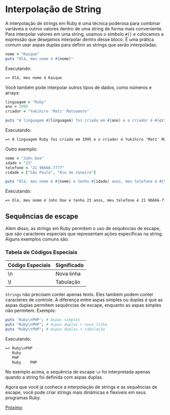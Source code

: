 # Interpolação de String

A interpolação de strings em Ruby é uma técnica poderosa para combinar variáveis e outros valores dentro de uma string de forma mais conveniente. Para interpolar valores em uma string, usamos o símbolo `#{}` e colocamos a expressão que desejamos interpolar dentro desse bloco. É uma prática comum usar aspas duplas para definir as strings que serão interpoladas.

```ruby
nome = "Kaique"
puts "Olá, meu nome é #{nome}"
```

Executando:

```txt
=> Olá, meu nome é Kaique
```

Você também pode interpolar outros tipos de dados, como números e arrays:

```ruby
linguagem = "Ruby"
ano = 1995
criador = "Yukihiro 'Matz' Matsumoto"

puts "A linguagem #{linguagem} foi criada em #{ano} e o criador é #{criador}"
```

Executando:

```txt
=> A linguagem Ruby foi criada em 1995 e o criador é Yukihiro 'Matz' Matsumoto
```

Outro exemplo:

```ruby
nome = "John Doe"
idade = "23"
telefone = "21 96666-7777"
cidade = ["São Paulo", "Rio de Janeiro"]

puts "Olá, meu nome é #{nome} e tenho #{idade} anos, meu telefone é #{telefone} e moro em #{cidade[0]} e no #{cidade[1]}"
```

Executando:

```txt
=> Olá, meu nome é John Doe e tenho 23 anos, meu telefone é 21 96666-7777 e moro em São Paulo e no Rio de Janeiro
```

## Sequências de escape

Além disso, as strings em Ruby permitem o uso de sequências de escape, que são caracteres especiais que representam ações específicas na string. Alguns exemplos comuns são:

### Tabela de Códigos Especiais

| Código Especiais | Significado |
| ---------------- | ----------- |
| \n               | Nova linha  |
| \t               | Tabulação   |

`Strings` não precisam conter apenas texto. Eles também podem conter caracteres de controle. A diferença entre aspas simples ou duplas é que as aspas duplas permitem sequências de escape, enquanto as aspas simples não permitem. Exemplo:

```ruby
puts 'Ruby\nPHP'; # Aspas simples
puts "Ruby\nPHP"; # Aspas duplas + nova linha
puts "Ruby\tPHP"; # Aspas duplas + tabulação
```

Executando:

```txt
=> Ruby\nPHP
   Ruby
   PHP
   Ruby    PHP
```

No exemplo acima, a sequência de escape `\n` foi interpretada apenas quando a string foi definida com aspas duplas.

Agora que você já conhece a interpolação de strings e as sequências de escape, você pode criar strings mais dinâmicas e flexíveis em seus programas Ruby.

[Próximo](8-entrada-e-saida.md)
